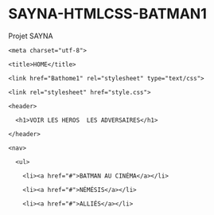 # SAYNA-HTMLCSS-BATMAN1
Projet SAYNA 
































































<!doctype html>

<html>

  <head>

    <meta charset="utf-8">

    <title>HOME</title>

    <link href="Bathome1" rel="stylesheet" type="text/css">

    <link rel="stylesheet" href="style.css">





<script>Au nom de ses parents assassinés, Bruce Wayne mène une guerre éternelle contre les criminels de Gotham City. Il est vengeur. Il est la nuit. Il est BATMAN</script>


  </head>



 



    <header>

      <h1>VOIR LES HEROS  LES ADVERSAIRES</h1>

    </header>

    <nav>

      <ul>

        <li><a href="#">BATMAN AU CINÉMA</a></li>

        <li><a href="#">NÉMÉSIS</a></li>

        <li><a href="#">ALLIÉS</a></li>

        
        
        
























































